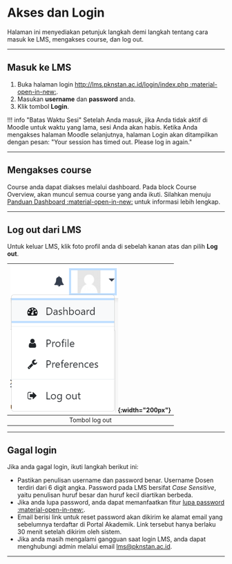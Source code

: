 # Akses dan Login
Halaman ini menyediakan petunjuk langkah demi langkah tentang cara masuk ke LMS, mengakses course, dan log out.

-----------------------

## Masuk ke LMS
1. Buka halaman login  [http://lms.pknstan.ac.id/login/index.php :material-open-in-new:](http://lms.pknstan.ac.id/login/index.php).
2. Masukan **username** dan **password** anda.
3. Klik tombol **Login**.  

!!! info "Batas Waktu Sesi"
    Setelah Anda masuk, jika Anda tidak aktif di Moodle untuk waktu yang lama, sesi Anda akan habis. Ketika Anda mengakses halaman Moodle selanjutnya, halaman Login akan ditampilkan dengan pesan: 
        "Your session has timed out. Please log in again."

-----------------------------

## Mengakses course
Course anda dapat diakses melalui dashboard. Pada block Course Overview, akan muncul semua course yang anda ikuti. Silahkan menuju [Panduan Dashboard :material-open-in-new:](./m_dashboard.md) untuk informasi lebih lengkap.

---------------------

## Log out dari LMS
Untuk keluar LMS, klik foto profil anda di sebelah kanan atas dan pilih **Log out**.  

|![image](/img/login/logout.png){:width="200px"}|
| :---: |  
| Tombol log out |

--------------------------

## Gagal login
Jika anda gagal login, ikuti langkah berikut ini:

* Pastikan penulisan username dan password benar. Username Dosen terdiri dari 6 digit angka. Password pada LMS bersifat *Case Sensitive*, yaitu penulisan huruf besar dan huruf kecil diartikan berbeda.
* Jika anda lupa password, anda dapat memanfaatkan fitur [lupa password :material-open-in-new:](./m_lupapw.md).
* Email berisi link untuk reset password akan dikirim ke alamat email yang sebelumnya terdaftar di Portal Akademik. Link tersebut hanya berlaku 30 menit setelah dikirim oleh sistem.
* Jika anda masih mengalami gangguan saat login LMS, anda dapat menghubungi admin melalui email lms@pknstan.ac.id.

-----------------------------